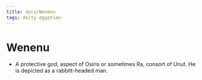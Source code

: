 ```yaml
---
title: docs/Wenenu
tags: deity egyptian
---
```


# Wenenu
- A protective god, aspect of Osiris or sometimes Ra, consort of Unut. He is depicted as a rabbitt-headed man.